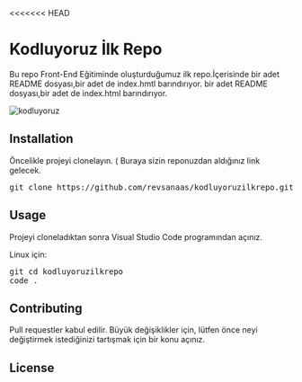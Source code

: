 <<<<<<< HEAD
# **Kodluyoruz İlk Repo**
Bu repo [](Kodluyoruz) Front-End Eğitiminde oluşturduğumuz ilk repo.İçerisinde bir adet README dosyası,bir adet de index.hmtl barındırıyor.
bir adet README dosyası,bir adet de index.html barındırıyor.

![kodluyoruz](https://media.kommunity.com/communities/kodluyoruz/17637/27971846_748761281998348_2999043640998413504_n.png?p=community-800)

## **Installation**

<p>Öncelikle projeyi clonelayın. ( Buraya sizin reponuzdan aldığınız link gelecek. </p>

<pre>git clone https://github.com/revsanaas/kodluyoruzilkrepo.git</pre>
 
 ## **Usage**

 <p>Projeyi cloneladıktan sonra Visual Studio Code programından açınız.</p>

 Linux için:
<div>
<pre>git cd kodluyoruzilkrepo
code . </pre>
 </div>

 ## **Contributing**

<p> Pull requestler kabul edilir. Büyük değişiklikler için, lütfen önce neyi değiştirmek istediğinizi tartışmak için bir konu açınız.</p>

## **License**



